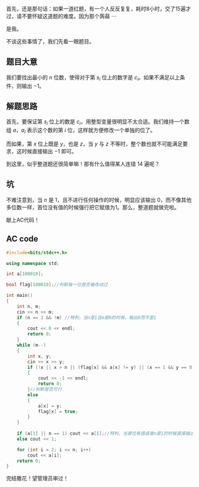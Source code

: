 首先，还是那句话：如果一道红题，有一个人反反复复，耗时8小时，交了15遍才过，请不要怀疑这道题的难度。因为那个蒟蒻 $\cdots$

是我。

不谈这些事情了，我们先看一眼题目。

## 题目大意

我们要找出最小的 $n$ 位数，使得对于第 $s_i$ 位上的数字是 $c_i$。如果不满足以上条件，则输出 $-1$。

## 解题思路

首先，要保证第 $s_i$ 位上的数是 $c_i$，用整型变量很明显不太合适。我们维持一个数组 $a$，$a_i$ 表示这个数的第 $i$ 位，这样就方便修改一个单独的位了。

而如果，第 $x$ 位上既是 $y$，也是 $z$，当 $y$ 与 $z$ 不等时，整个数也就不可能满足要求，这时候直接输出 $-1$ 即可。

到这里，似乎整道题还很简单嘛！那有什么值得某人连错 14 遍呢？

## 坑

不难注意到，当 $n$ 是 $1$，且不进行任何操作的时候，明显应该输出 $0$，而不像其他多位数一样，首位没有值的时候强行把它赋值为$1$。那么，整道题就做完啦。

献上AC代码！

## AC code

```cpp
#include<bits/stdc++.h>

using namespace std;

int a[100010];

bool flag[100010];//判断每一位是否被改动过

int main()
{
    int n, m;
    cin >> n >> m;
    if (n == 1 && !m) //特判，当n是1且m是0的时候，输出0而不是1
    {
        cout << 0 << endl;
        return 0;
    }
    while (m--)
    {
        int x, y;
        cin >> x >> y;
        if (!x || x > n || (flag[x] && a[x] != y) || (x == 1 && y == 0 && n >= 2) || y < 0 || y > 9)
        {
            cout << -1 << endl;
            return 0;
        }//判断是否可行
        else 
        {
            a[x] = y;
            flag[x] = true;
        }
    }
    
    if (a[1] || n == 1) cout << a[1];//特判，当首位有值或者n是1的时候直接输出首位，其余的要输出1
    else cout << 1;

    for (int i = 2; i <= n; i++)
        cout << a[i];
    return 0;
}
```

完结撒花！望管理员审过！